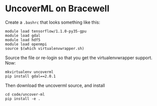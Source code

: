 # UncoverML on Bracewell


Create a `.bashrc` that looks something like this:

```
module load tensorflow/1.1.0-py35-gpu
module load gdal
module load hdf5
module load openmpi
source $(which virtualenvwrapper.sh)
```

Source the file or re-login so that you get the virtualenvwrapper support.
Now:

```
mkvirtualenv uncoverml
pip install gdal==2.0.1
```

Then download the uncoverml source, and install
```
cd code/uncover-ml
pip install -e .
```

